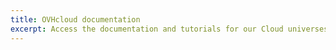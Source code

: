 ```yaml
---
title: OVHcloud documentation
excerpt: Access the documentation and tutorials for our Cloud universes to deploy and use our solutions
---
```

